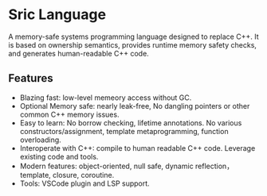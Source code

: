 # Sric Language
A memory-safe systems programming language designed to replace C++. It is based on ownership semantics, provides runtime memory safety checks, and generates human-readable C++ code.

## Features
- Blazing fast: low-level memeory access without GC.
- Optional Memory safe: nearly leak-free, No dangling pointers or other common C++ memory issues.
- Easy to learn: No borrow checking, lifetime annotations. No various constructors/assignment, template metaprogramming, function overloading.
- Interoperate with C++: compile to human readable C++ code. Leverage existing code and tools.
- Modern features: object-oriented, null safe, dynamic reflection，template, closure, coroutine.
- Tools: VSCode plugin and LSP support.

